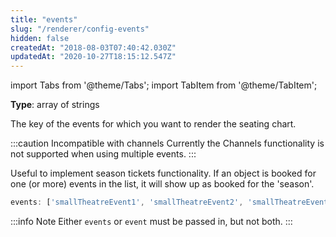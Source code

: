 ```yaml
---
title: "events"
slug: "/renderer/config-events"
hidden: false
createdAt: "2018-08-03T07:40:42.030Z"
updatedAt: "2020-10-27T18:15:12.547Z"
---
```


import Tabs from '@theme/Tabs';
import TabItem from '@theme/TabItem';

**Type**: array of strings  

The key of the events for which you want to render the seating chart.

:::caution Incompatible with channels
Currently the Channels functionality is not supported when using multiple events.
:::

Useful to implement season tickets functionality. If an object is booked for one (or more) events in the list, it will show up as booked for the 'season'.


```javascript
events: ['smallTheatreEvent1', 'smallTheatreEvent2', 'smallTheatreEvent3']
```



:::info Note
Either `events` or `event` must be passed in, but not both.
:::

